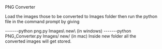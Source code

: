 PNG Converter


Load the images those to be converted to Images folder then run the python file in the command prompt by giving


-------python png.py Images\ new\ (in windows)
-------python PNG_Converter.py Images/ new/ (in mac)
Inside new folder all the converted images will get stored.




